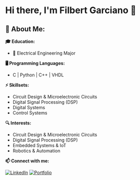 # Hi there, I'm Filbert Garciano 👋

🚀 **About Me:**
---
**🎓 Education:**
- 📖 Electrical Engineering Major

**🖥️ Programming Languages:**
- C | Python | C++ | VHDL

**⚡ Skillsets:**
- Circuit Design & Microelectronic Circuits 
- Digital Signal Processing (DSP)
- Digital Systems
- Control Systems

**🔍 Interests:**
- Circuit Design & Microelectronic Circuits 
- Digital Signal Processing (DSP)
- Embedded Systems & IoT
- Robotics & Automation

**📫 Connect with me:**

[![LinkedIn](https://img.shields.io/badge/LinkedIn-0A66C2?style=for-the-badge&logo=linkedin&logoColor=white)](https://www.linkedin.com/in/filbertgarciano/)
[![Portfolio](https://img.shields.io/badge/CV-000000?style=for-the-badge&logo=portfolio&logoColor=white)](https://drive.google.com/file/d/1S-9BQsbDHaNBBCwhNeX8N_BXiBqdQoeE/view)  
